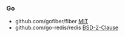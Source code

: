 ### Go

* github.com/gofiber/fiber [MIT](https://github.com/gofiber/fiber/blob/master/LICENSE)
* github.com/go-redis/redis [BSD-2-Clause](https://github.com/go-redis/redis/blob/master/LICENSE)